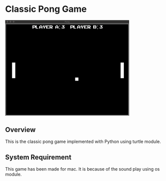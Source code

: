 # Classic Pong Game
<img src="Explanation.png" width="399.5" height="309.5">

## Overview
This is the classic pong game implemented with Python using turtle module.

## System Requirement 
This game has been made for mac. It is because of the sound play using os module.

